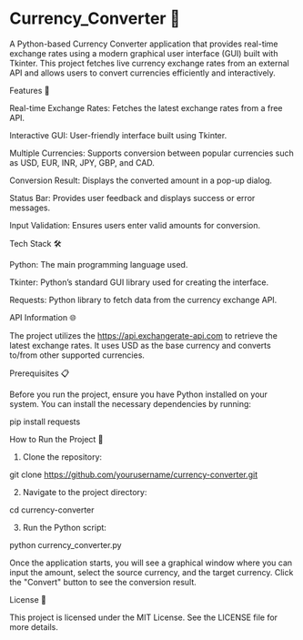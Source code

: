 # Currency_Converter 💱

A Python-based Currency Converter application that provides real-time exchange rates using a modern graphical user interface (GUI) built with Tkinter. This project fetches live currency exchange rates from an external API and allows users to convert currencies efficiently and interactively.

Features 🚀

Real-time Exchange Rates: Fetches the latest exchange rates from a free API.

Interactive GUI: User-friendly interface built using Tkinter.

Multiple Currencies: Supports conversion between popular currencies such as USD, EUR, INR, JPY, GBP, and CAD.

Conversion Result: Displays the converted amount in a pop-up dialog.

Status Bar: Provides user feedback and displays success or error messages.

Input Validation: Ensures users enter valid amounts for conversion.


Tech Stack 🛠️

Python: The main programming language used.

Tkinter: Python’s standard GUI library used for creating the interface.

Requests: Python library to fetch data from the currency exchange API.


API Information 🌐

The project utilizes the https://api.exchangerate-api.com to retrieve the latest exchange rates. It uses USD as the base currency and converts to/from other supported currencies.

Prerequisites 📋

Before you run the project, ensure you have Python installed on your system. You can install the necessary dependencies by running:

pip install requests

How to Run the Project 🚀

1. Clone the repository:

git clone https://github.com/yourusername/currency-converter.git


2. Navigate to the project directory:

cd currency-converter


3. Run the Python script:

python currency_converter.py



Once the application starts, you will see a graphical window where you can input the amount, select the source currency, and the target currency. Click the "Convert" button to see the conversion result.


License 📜

This project is licensed under the MIT License. See the LICENSE file for more details.
